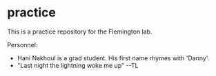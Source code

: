 # practice

This is a practice repository for the Flemington lab.

Personnel:

* Hani Nakhoul is a grad student. His first name rhymes with 'Danny'.
* "Last night the lightning woke me up" --TL